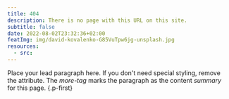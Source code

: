 ```yaml
---
title: 404
description: There is no page with this URL on this site.
subtitle: false
date: 2022-08-02T23:32:36+02:00
featImg: img/david-kovalenko-G85VuTpw6jg-unsplash.jpg
resources:
  - src: 
---
```


Place your lead paragraph here. If you don't need special styling, remove the attribute. The _more-tag_ marks the paragraph as the content _summary_ for this page.
{.p-first} <!--more-->
